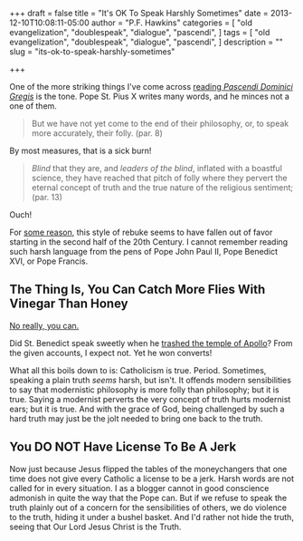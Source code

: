 +++
draft = false
title = "It's OK To Speak Harshly Sometimes"
date = 2013-12-10T10:08:11-05:00
author = "P.F. Hawkins"
categories = [
  "old evangelization",
  "doublespeak",
  "dialogue",
  "pascendi",
]
tags = [
  "old evangelization",
  "doublespeak",
  "dialogue",
  "pascendi",
]
description = ""
slug = "its-ok-to-speak-harshly-sometimes"

+++

One of the more striking things I've come across [reading *Pascendi Dominici Gregis*](https://theoldevangelization.com/pascendi-series/) is the tone. Pope St. Pius X writes many words, and he minces not a one of them.

> But we have not yet come to the end of their philosophy, or, to speak more accurately, their folly. (par. 8)

By most measures, that is a sick burn! 

> *Blind* that they are, and *leaders of the blind*, inflated with a boastful science, they have reached that pitch of folly where they pervert the eternal concept of truth and the true nature of the religious sentiment; (par. 13)

Ouch!

For [some reason](https://en.wikipedia.org/wiki/Modernism_(Roman_Catholicism)), this style of rebuke seems to have fallen out of favor starting in the second half of the 20th Century. I cannot remember reading such harsh language from the pens of Pope John Paul II, Pope Benedict XVI, or Pope Francis.

## The Thing Is, You Can Catch More Flies With Vinegar Than Honey

[No really, you can.](http://xkcd.com/357/)

Did St. Benedict speak sweetly when he [trashed the temple of Apollo](https://theoldevangelization.com/st-benedict-evangelizes/)? From the given accounts, I expect not. Yet he won converts!

What all this boils down to is: Catholicism is true. Period. Sometimes, speaking a plain truth *seems* harsh, but isn't. It offends modern sensibilities to say that modernistic philosophy is more folly than philosophy; but it is true. Saying a modernist perverts the very concept of truth hurts modernist ears; but it is true. And with the grace of God, being challenged by such a hard truth may just be the jolt needed to bring one back to the truth.

## You DO NOT Have License To Be A Jerk

Now just because Jesus flipped the tables of the moneychangers that one time does not give every Catholic a license to be a jerk. Harsh words are not called for in every situation. I as a blogger cannot in good conscience admonish in quite the way that the Pope can. But if we refuse to speak the truth plainly out of a concern for the sensibilities of others, we do violence to the truth, hiding it under a bushel basket. And I'd rather not hide the truth, seeing that Our Lord Jesus Christ is the Truth.
